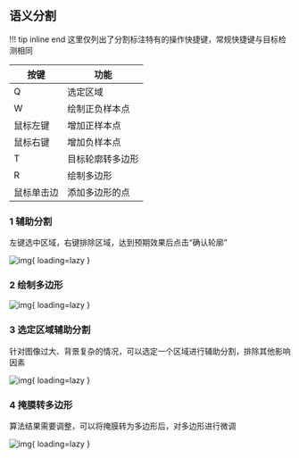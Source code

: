 ## 语义分割 
!!! tip inline end
    这里仅列出了分割标注特有的操作快捷键，常规快捷键与目标检测相同

| 按键       | 功能             |
| ---------- | ---------------- |
| Q          | 选定区域         |
| W          | 绘制正负样本点   |
| 鼠标左键   | 增加正样本点     |
| 鼠标右键   | 增加负样本点     |
| T          | 目标轮廓转多边形 |
| R          | 绘制多边形       |
| 鼠标单击边 | 添加多边形的点   |


### 1 辅助分割

左键选中区域，右键排除区域，达到预期效果后点击“确认轮廓”

![img](https://files.catbox.moe/3dzyj2.gif){ loading=lazy }

### 2 绘制多边形

![img](https://files.catbox.moe/4tfr0f.gif){ loading=lazy }

### 3 选定区域辅助分割

针对图像过大、背景复杂的情况，可以选定一个区域进行辅助分割，排除其他影响因素

![img](https://files.catbox.moe/3upzou.gif){ loading=lazy }

### 4 掩膜转多边形

算法结果需要调整，可以将掩膜转为多边形后，对多边形进行微调

![img](https://files.catbox.moe/iiqrni.gif){ loading=lazy }